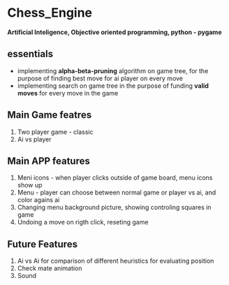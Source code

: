 # Chess_Engine
**Artificial Inteligence, Objective oriented programming, python - pygame**

## essentials
- implementing **alpha-beta-pruning** algorithm on game tree, for the purpose of finding best move for ai player on every move
- implementing search on game tree in the purpose of funding **valid moves** for every move in the game

## Main Game featres
1. Two player game - classic
2. Ai vs player

## Main APP features
1. Meni icons - when player clicks outside of game board, menu icons show up
2. Menu - player can choose between normal game or player vs ai, and color agains ai
3. Changing menu background picture, showing controling squares in game
4. Undoing a move on rigth click, reseting game

## Future Features
1. Ai vs Ai for comparison of different heuristics for evaluating position
2. Check mate animation 
3. Sound



